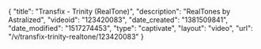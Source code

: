 {
    "title": "Transfix - Trinity (RealTone)",
    "description": "RealTones by Astralized",
    "videoid": "123420083",
    "date_created": "1381509841",
    "date_modified": "1517274453",
    "type": "captivate",
    "layout": "video",
    "url": "\/v\/transfix-trinity-realtone\/123420083"
}